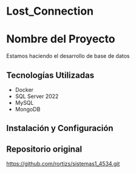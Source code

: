 # Lost_Connection
 
# Nombre del Proyecto
Estamos haciendo el desarrollo de base de datos

## Tecnologías Utilizadas
- Docker
- SQL Server 2022
- MySQL
- MongoDB

## Instalación y Configuración

## Repositorio original

https://github.com/rortizs/sistemas1_4534.git